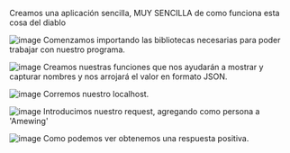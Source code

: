 Creamos una aplicación sencilla, MUY SENCILLA de como funciona esta cosa del diablo 

![image](https://github.com/aldoroman27/FastAPI/assets/148840055/4b6ece08-95f0-4ebc-b763-945b2f263c38)
Comenzamos importando las bibliotecas necesarias para poder trabajar con nuestro programa.

![image](https://github.com/aldoroman27/FastAPI/assets/148840055/4119b4d2-2e4a-4f82-9fb7-2dccda891be0)
Creamos nuestras funciones que nos ayudarán a mostrar y capturar nombres y nos arrojará el valor en formato JSON.


![image](https://github.com/aldoroman27/FastAPI/assets/148840055/4dbea3d4-cc9b-4d12-bba2-ccae61528c84)
Corremos nuestro localhost.

![image](https://github.com/aldoroman27/FastAPI/assets/148840055/ebdb3ad1-ecb6-40fa-b177-4000b7f61034)
Introducimos nuestro request, agregando como persona a 'Amewing'

![image](https://github.com/aldoroman27/FastAPI/assets/148840055/a9ace542-4875-491f-a8a5-3395ee15bee1)
Como podemos ver obtenemos una respuesta positiva.




